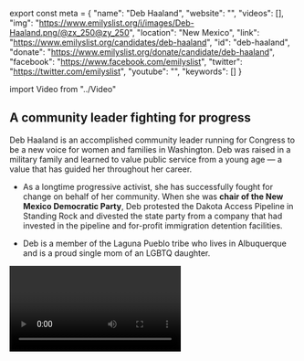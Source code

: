 export const meta = {
  "name": "Deb Haaland",
  "website": "",
  "videos": [],
  "img": "https://www.emilyslist.org/i/images/Deb-Haaland.png/@zx_250@zy_250",
  "location": "New Mexico",
  "link": "https://www.emilyslist.org/candidates/deb-haaland",
  "id": "deb-haaland",
  "donate": "https://www.emilyslist.org/donate/candidate/deb-haaland",
  "facebook": "https://www.facebook.com/emilyslist",
  "twitter": "https://twitter.com/emilyslist",
  "youtube": "",
  "keywords": []
}

import Video from "../Video"

## A community leader fighting for progress

Deb Haaland is an accomplished community leader running for Congress to be a new voice for women and families in Washington. Deb was raised in a military family and learned to value public service from a young age — a value that has guided her throughout her career.

- As a longtime progressive activist, she has successfully fought for change on behalf of her community. When she was **chair of the New Mexico Democratic Party**, Deb protested the Dakota Access Pipeline in Standing Rock and divested the state party from a company that had invested in the pipeline and for-profit immigration detention facilities.

- Deb is a member of the Laguna Pueblo tribe who lives in Albuquerque and is a proud single mom of an LGBTQ daughter.

<Video id="AKxj7PXT0hs" />

## A champion for New Mexico’s working families

Deb is driven by her desire to fight for policies that expand economic opportunity for hard-working New Mexicans and to serve as a voice at the table for those whose voices are often underrepresented. “I’m running for Congress to bring opportunities to New Mexican families like mine: families who have struggled, who have worked tirelessly just to get by,” she has said. Deb’s priorities include protecting and expanding quality affordable health care, increasing funding for public education, fighting discrimination in all its forms, and other progressive policies that help expand economic opportunity for working families. “In Congress, I want to take my experience and fight to expand support for families who are hurting,” she has said.

## A must-win race for an open seat

Deb is running to fill the seat left open by EMILY’s List-endorsed New Mexico gubernatorial candidate Michelle Lujan Grisham. Following her win in the Democratic primary, Deb has shown she has what it takes to deliver this must-win seat for Democrats to take back the House. She also could make history as the first Native American woman to serve in Congress. “I am not running just to make history — although it is way past time for a voice like mine,” she has said. The EMILY’s List community is proud to stand with this champion for progress in her fight to represent New Mexicans in Washington.
